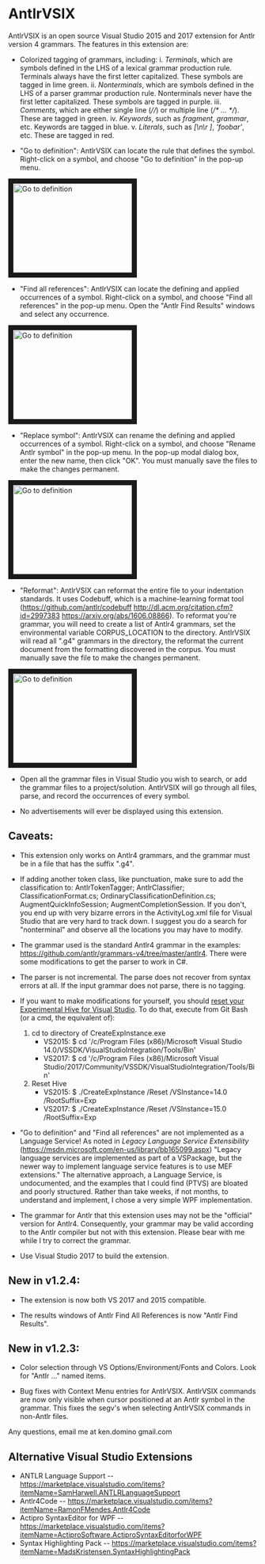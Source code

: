
# AntlrVSIX
AntlrVSIX is an open source Visual Studio 2015 and 2017 extension for Antlr version 4
grammars. The features in this extension are:

* Colorized tagging of grammars, including:
i. _Terminals_, which are symbols defined in the LHS of a lexical grammar production rule.
Terminals always have the first letter capitalized. These symbols are tagged in lime
green.
ii. _Nonterminals_, which are symbols defined in the LHS of a parser grammar production rule.
Nonterminals never have the first letter capitalized. These symbols are tagged in purple.
iii. _Comments_, which are either single line (_//_) or multiple line (_/* ... */_). These are
tagged in green.
iv. _Keywords_, such as _fragment_, _grammar_, etc. Keywords are tagged in blue.
v. _Literals_, such as _[\n\r ]_, _'foobar'_, etc. These are tagged in red.

* "Go to definition": AntlrVSIX can locate the rule that defines the symbol.
Right-click on a symbol, and choose "Go to definition" in the pop-up menu.

<a href="http://www.youtube.com/watch?feature=player_embedded&v=Kl_qaY0NF70" target="_blank"><img src="http://img.youtube.com/vi/Kl_qaY0NF70/0.jpg" 
alt="Go to definition" width="240" height="180" border="10" /></a>

* "Find all references": AntlrVSIX can locate the defining and applied occurrences
of a symbol. Right-click on a symbol, and choose "Find all references" in the pop-up
menu. Open the "Antlr Find Results" windows and select any occurrence.

<a href="http://www.youtube.com/watch?feature=player_embedded&v=wOX_T4LP8QU
" target="_blank"><img src="http://img.youtube.com/vi/wOX_T4LP8QU/0.jpg" 
alt="Go to definition" width="240" height="180" border="10" /></a>

* "Replace symbol": AntlrVSIX can rename the defining and applied occurrences of a
symbol. Right-click on a symbol, and choose "Rename Antlr symbol" in the pop-up
menu. In the pop-up modal dialog box, enter the new name, then click "OK". You must
manually save the files to make the changes permanent.

<a href="http://www.youtube.com/watch?feature=player_embedded&v=JJSQ2_fjxvc
" target="_blank"><img src="http://img.youtube.com/vi/JJSQ2_fjxvc/0.jpg" 
alt="Go to definition" width="240" height="180" border="10" /></a>

* "Reformat": AntlrVSIX can reformat the entire file to your indentation standards. It uses
Codebuff, which is
 a machine-learning format tool (https://github.com/antlr/codebuff http://dl.acm.org/citation.cfm?id=2997383 https://arxiv.org/abs/1606.08866).
To reformat you're grammar, you will need to create a list of Antlr4 grammars, set the environmental
variable CORPUS_LOCATION to the directory. AntlrVSIX will read all ".g4" grammars in
the directory, the reformat the current document from the formatting discovered in the corpus.
You must manually save the file to make the changes permanent.

<a href="http://www.youtube.com/watch?feature=player_embedded&v=XPC-wxucdoU
" target="_blank"><img src="http://img.youtube.com/vi/XPC-wxucdoU/0.jpg" 
alt="Go to definition" width="240" height="180" border="10" /></a>

* Open all the grammar files in Visual Studio you wish to search, or add the
grammar files to a project/solution. AntlrVSIX will go through all files, parse,
and record the occurrences of every symbol.

* No advertisements will ever be displayed using this extension.

## Caveats:

* This extension only works on Antlr4 grammars, and the grammar must be in a file that has the suffix
".g4".

* If adding another token class, like punctuation, make sure to add the classification to:
AntlrTokenTagger; AntlrClassifier; ClassificationFormat.cs; OrdinaryClassificationDefinition.cs;
AugmentQuickInfoSession; AugmentCompletionSession. If you don't, you end up with very
bizarre errors in the ActivityLog.xml file for Visual Studio that are very hard to track down.
I suggest you do a search for "nonterminal" and observe all the locations you may have to
modify.

* The grammar used is the standard Antlr4 grammar in the examples: 
https://github.com/antlr/grammars-v4/tree/master/antlr4. There were some modifications to
get the parser to work in C#.

* The parser is not incremental. The parse does not recover from
syntax errors at all. If the input grammar does not parse, there is no tagging.

* If you want to make modifications for yourself, you should [reset your
Experimental Hive for Visual Studio](https://docs.microsoft.com/en-us/visualstudio/extensibility/the-experimental-instance?view=vs-2017). To do that, execute from Git Bash (or a cmd, the
equivalent of):
  1. cd to directory of CreateExpInstance.exe
     * VS2015: $ cd '/c/Program Files (x86)/Microsoft Visual Studio 14.0/VSSDK/VisualStudioIntegration/Tools/Bin'
     * VS2017: $ cd '/c/Program Files (x86)/Microsoft Visual Studio/2017/Community/VSSDK/VisualStudioIntegration/Tools/Bin'
  2. Reset Hive
     * VS2015: $ ./CreateExpInstance /Reset /VSInstance=14.0 /RootSuffix=Exp
     * VS2017: $ ./CreateExpInstance /Reset /VSInstance=15.0 /RootSuffix=Exp

* "Go to definition" and "Find all references" are not implemented as a
Language Service! As noted in _Legacy Language Service Extensibility_
(https://msdn.microsoft.com/en-us/library/bb165099.aspx) "Legacy language
services are implemented as part of a VSPackage, but the newer way to implement
language service features is to use MEF extensions." The alternative approach,
a Language Service, is undocumented, and the examples that I could find (PTVS)
are bloated and poorly structured. Rather than take weeks, if not months, to understand and implement,
I chose a very simple WPF implementation.

* The grammar for Antlr that this extension uses may not be the "official" version for Antlr4. Consequently, your
grammar may be valid according to the Antlr compiler but not with this extension.
Please bear with me while I try to correct the grammar.

* Use Visual Studio 2017 to build the extension.

## New in v1.2.4:

* The extension is now both VS 2017 and 2015 compatible.

* The results windows of Antlr Find All References is now "Antlr Find Results".

## New in v1.2.3:

* Color selection through VS Options/Environment/Fonts and Colors. Look for "Antlr ..." named items.

* Bug fixes with Context Menu entries for AntlrVSIX. AntlrVSIX commands are now only visible when cursor positioned at an Antlr symbol in the grammar. This fixes the segv's when selecting AntlrVSIX commands in non-Antlr files.

Any questions, email me at ken.domino <at> gmail.com

## Alternative Visual Studio Extensions

* ANTLR Language Support -- https://marketplace.visualstudio.com/items?itemName=SamHarwell.ANTLRLanguageSupport
* Antlr4Code -- https://marketplace.visualstudio.com/items?itemName=RamonFMendes.Antlr4Code
* Actipro SyntaxEditor for WPF -- https://marketplace.visualstudio.com/items?itemName=ActiproSoftware.ActiproSyntaxEditorforWPF
* Syntax Highlighting Pack -- https://marketplace.visualstudio.com/items?itemName=MadsKristensen.SyntaxHighlightingPack

